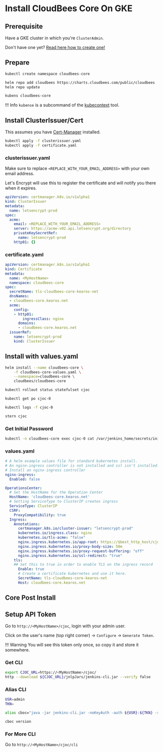 
# Install CloudBees Core On GKE

## Prerequisite

Have a GKE cluster in which you're `ClusterAdmin`.

Don't have one yet? [Read here how to create one!](/kubernetes/distributions/install-gke/)

## Prepare

```bash
kubectl create namespace cloudbees-core
```

```bash
helm repo add cloudbees https://charts.cloudbees.com/public/cloudbees
helm repo update
```

```bash
kubens cloudbees-core
```

!!! Info
    `kubense` is a subcommand of the [kubecontext](https://github.com/ahmetb/kubectx) tool.

## Install ClusterIssuer/Cert

This assumes you have [Cert-Manager](/certificates/lets-encrypt-k8s/) installed.

```bash
kubectl apply -f clusterissuer.yaml
kubectl apply -f certificate.yaml
```

### clusterissuer.yaml

Make sure to replace `<REPLACE_WITH_YOUR_EMAIL_ADDRESS>` with your own email address.

Let's Encrypt will use this to register the certificate and will notify you there when it expires.

```yaml
apiVersion: certmanager.k8s.io/v1alpha1
kind: ClusterIssuer
metadata:
  name: letsencrypt-prod
spec:
  acme:
    email: <REPLACE_WITH_YOUR_EMAIL_ADDRESS>
    server: https://acme-v02.api.letsencrypt.org/directory
    privateKeySecretRef:
      name: letsencrypt-prod
    http01: {}
```

### certificate.yaml

```yaml
apiVersion: certmanager.k8s.io/v1alpha1
kind: Certificate
metadata:
  name: <MyHostName>
  namespace: cloudbees-core
spec:
  secretName: tls-cloudbees-core-kearos-net
  dnsNames:
  - cloudbees-core.kearos.net
  acme:
    config:
    - http01:
        ingressClass: nginx
      domains:
      - cloudbees-core.kearos.net
  issuerRef:
    name: letsencrypt-prod
    kind: ClusterIssuer
```

## Install with values.yaml

```bash
helm install --name cloudbees-core \
    -f cloudbees-core-values.yaml \
    --namespace=cloudbees-core \
    cloudbees/cloudbees-core
```

```bash
kubectl rollout status statefulset cjoc
```

```bash
kubectl get po cjoc-0
```

```bash
kubectl logs -f cjoc-0
```

```bash
stern cjoc
```

### Get Initial Password

```bash
kubectl -n cloudbees-core exec cjoc-0 cat /var/jenkins_home/secrets/initialAdminPassword
```

### values.yaml

```yaml
# A helm example values file for standard kubernetes install.
# An nginx-ingress controller is not installed and ssl isn't installed.
# Install an nginx-ingress controller
nginx-ingress:
  Enabled: false

OperationsCenter:
  # Set the HostName for the Operation Center
  HostName: 'cloudbees-core.kearos.net'
  # Setting ServiceType to ClusterIP creates ingress
  ServiceType: ClusterIP
  CSRF:
    ProxyCompatibility: true
  Ingress:
    Annotations:
      certmanager.k8s.io/cluster-issuer: "letsencrypt-prod"
      kubernetes.io/ingress.class: nginx
      kubernetes.io/tls-acme: "false"
      nginx.ingress.kubernetes.io/app-root: https://$best_http_host/cjoc/teams-check/
      nginx.ingress.kubernetes.io/proxy-body-size: 50m
      nginx.ingress.kubernetes.io/proxy-request-buffering: "off"
      nginx.ingress.kubernetes.io/ssl-redirect: "true"
    tls:
    ## Set this to true in order to enable TLS on the ingress record
      Enable: true
      # Create a certificate kubernetes and use it here.
      SecretName: tls-cloudbees-core-kearos-net
      Host: cloudbees-core.kearos.net
```

## Core Post Install

## Setup API Token

Go to `http://<MyHostName>/cjoc`, login with your admin user.

Click on the user's name (top right corner) -> `Configure` -> `Generate Token`.

!!! Warning
    You will see this token only once, so copy it and store it somewhere.

### Get CLI

```bash
export CJOC_URL=https://<MyHostName>/cjoc/
http --download ${CJOC_URL}/jnlpJars/jenkins-cli.jar --verify false
```

### Alias CLI

```bash
USR=admin
TKN=
```

```bash
alias cboc="java -jar jenkins-cli.jar -noKeyAuth -auth ${USR}:${TKN} -s ${CJOC_URL}"
```

```bash
cboc version
```

### For More CLI

Go to `http://<MyHostName>/cjoc/cli`